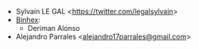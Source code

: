 - Sylvain LE GAL \<<https://twitter.com/legalsylvain>\>
- [Binhex](https://binhex.cloud/):
    -   Deriman Alonso
- Alejandro Parrales \<<alejandro17parrales@gmail.com>\>